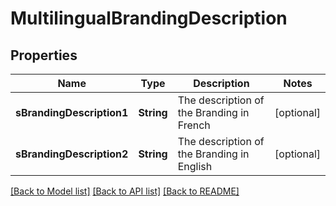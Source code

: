 # MultilingualBrandingDescription

## Properties
Name | Type | Description | Notes
------------ | ------------- | ------------- | -------------
**sBrandingDescription1** | **String** | The description of the Branding in French | [optional] 
**sBrandingDescription2** | **String** | The description of the Branding in English | [optional] 

[[Back to Model list]](../README.md#documentation-for-models) [[Back to API list]](../README.md#documentation-for-api-endpoints) [[Back to README]](../README.md)


